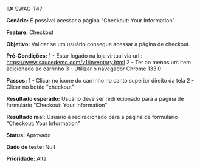 **ID:** SWAG-T47

**Cenário:** É possível acessar a página "Checkout: Your Information"

**Feature:** Checkout

**Objetivo:** Validar se um usuário consegue acessar a página de checkout.

**Pré-Condições:**
1 - Estar logado na loja virtual via url : https://www.saucedemo.com/v1/inventory.html
2 - Ter ao menos um item adicionado ao carrinho
3 - Utilizar o navegador Chrome 133.0

**Passos:**
1 - Clicar no ícone do carrinho no canto superior direito da tela
2 - Clicar no botão "checkout"

**Resultado esperado:** Usuário deve ser redirecionado para a página de formulário "Checkout: Your Information"

**Resultado real:** Usuário é redirecionado para a página de formulário "Checkout: Your Information"

**Status:** Aprovado

**Dado de teste:** Null

**Prioridade:** Alta
